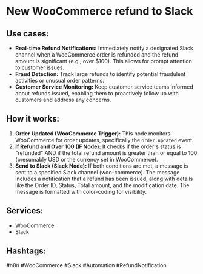 # New WooCommerce refund to Slack

## Use cases:

*   **Real-time Refund Notifications:**  Immediately notify a designated Slack channel when a WooCommerce order is refunded and the refund amount is significant (e.g., over $100). This allows for prompt attention to customer issues.
*   **Fraud Detection:**  Track large refunds to identify potential fraudulent activities or unusual order patterns.
*   **Customer Service Monitoring:**  Keep customer service teams informed about refunds issued, enabling them to proactively follow up with customers and address any concerns.

## How it works:

1.  **Order Updated (WooCommerce Trigger):**  This node monitors WooCommerce for order updates, specifically the `order.updated` event.
2.  **If Refund and Over 100 (IF Node):** It checks if the order's status is "refunded" AND if the total refund amount is greater than or equal to 100 (presumably USD or the currency set in WooCommerce).
3.  **Send to Slack (Slack Node):** If both conditions are met, a message is sent to a specified Slack channel (woo-commerce). The message includes a notification that a refund has been issued, along with details like the Order ID, Status, Total amount, and the modification date.  The message is formatted with color-coding for visibility.

## Services:

*   WooCommerce
*   Slack

## Hashtags:

#n8n #WooCommerce #Slack #Automation #RefundNotification
